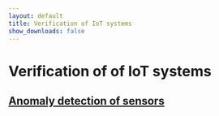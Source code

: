 ```yaml
---
layout: default
title: Verification of IoT systems
show_downloads: false
---
```

# Verification of of IoT systems

## [Anomaly detection of sensors](sensor.md)

